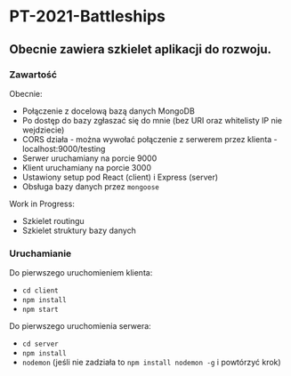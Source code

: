 # PT-2021-Battleships

## Obecnie zawiera szkielet aplikacji do rozwoju.

### Zawartość

Obecnie:
- Połączenie z docelową bazą danych MongoDB
- Po dostęp do bazy zgłaszać się do mnie (bez URI oraz whitelisty IP nie wejdziecie)
- CORS działa - można wywołać połączenie z serwerem przez klienta - localhost:9000/testing
- Serwer uruchamiany na porcie 9000
- Klient uruchamiany na porcie 3000
- Ustawiony setup pod React (client) i Express (server)
- Obsługa bazy danych przez `mongoose`

Work in Progress:
- Szkielet routingu
- Szkielet struktury bazy danych

### Uruchamianie

Do pierwszego uruchomieniem klienta:
- `cd client`
- `npm install`
- `npm start`

Do pierwszego uruchomienia serwera:
- `cd server`
- `npm install`
- `nodemon` (jeśli nie zadziała to `npm install nodemon -g` i powtórzyć krok)
